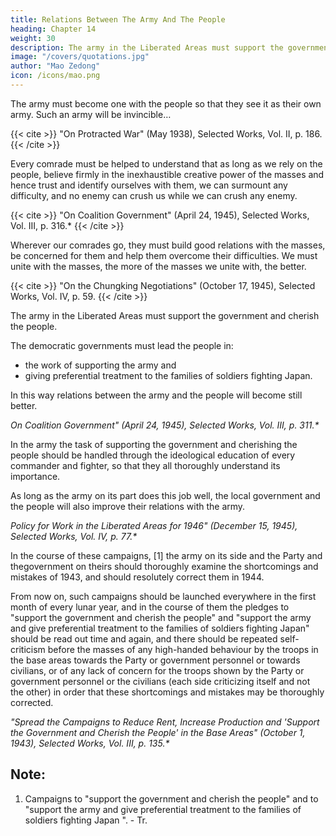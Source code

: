 ```yaml
---
title: Relations Between The Army And The People
heading: Chapter 14
weight: 30
description: The army in the Liberated Areas must support the government and cherish the people
image: "/covers/quotations.jpg"
author: "Mao Zedong"
icon: /icons/mao.png
---
```



The army must become one with the people so that they see it as their own
army. Such an army will be invincible…

{{< cite >}}
"On Protracted War" (May 1938), Selected Works, Vol. II, p. 186.
{{< /cite >}}

Every comrade must be helped to understand that as long as we rely on the people, believe firmly in the inexhaustible creative power of the masses and hence trust and identify ourselves with them, we can surmount any difficulty, and no enemy can crush us while we can crush any enemy.

{{< cite >}}
"On Coalition Government" (April 24, 1945), Selected Works, Vol. III, p. 316.*
{{< /cite >}}


Wherever our comrades go, they must build good relations with the masses, be concerned for them and help them overcome their difficulties. We must unite with the masses, the more of the masses we unite with, the better. 

{{< cite >}}
"On the Chungking Negotiations" (October 17, 1945), Selected Works, Vol. IV, p. 59.
{{< /cite >}}


The army in the Liberated Areas must support the government and cherish the people. 

The democratic governments must lead the people in:
- the work of supporting the army and
- giving preferential treatment to the families of soldiers fighting Japan. 

In this way relations between the army and the people will become still better.

<cite>On Coalition Government" (April 24, 1945), Selected Works, Vol. III, p. 311.*</cite>


In the army the task of supporting the government and cherishing the people should be handled through the ideological education of every commander and fighter, so that they all thoroughly understand its importance. 

As long as the army on its part does this job well, the local government and the people will also improve their relations with the army.

<cite>Policy for Work in the Liberated Areas for 1946" (December 15, 1945), Selected Works, Vol. IV, p. 77.*</cite>


In the course of these campaigns, [1] the army on its side and the Party and thegovernment on theirs should thoroughly examine the shortcomings and mistakes of 1943, and should resolutely correct them in 1944. 

From now on, such campaigns should be launched everywhere in the first month of every lunar year, and in the course of them the pledges to "support the government and cherish the people" and "support the army and give preferential treatment to the families of soldiers fighting Japan" should be read out time and again, and there should be repeated self-criticism before the masses of any high-handed behaviour by the troops in the base areas towards the Party or government personnel or towards civilians, or of any lack of concern for the troops shown by the Party or government personnel or the civilians (each side
criticizing itself and not the other) in order that these shortcomings and mistakes may be thoroughly corrected.

<cite>"Spread the Campaigns to Reduce Rent, Increase Production and 'Support the Government and Cherish the People' in the Base Areas" (October 1, 1943), Selected Works, Vol. III, p. 135.*</cite>


## Note:

1. Campaigns to "support the government and cherish the people" and to "support the
army and give preferential treatment to the families of soldiers fighting Japan ". - Tr.


